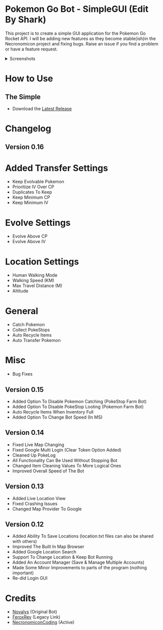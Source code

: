 # Pokemon Go Bot - SimpleGUI (Edit By Shark)

This project is to create a simple GUI application for the Pokemon Go Rocket API. I will be adding new features as they become stable(ish)in the Necronomicon project and fixing bugs. Raise an issue if you find a problem or have a feature request.

<details>
  <summary>Screenshots</summary>
  ![Application Demo](http://i.imgur.com/O8uxUwX.png)
  ![Application Demo](http://i.imgur.com/ZtN75yX.png)
  ![Application Demo](http://i.imgur.com/dKZMpKG.png)
  ![Application Demo](http://i.imgur.com/A5m7seT.png)
</details>

# How to Use
## The Simple
- Download the [Latest Release](https://github.com/SharkNGU/PokemonGo-Bot-SimpleGUI/releases)

# Changelog
## Version 0.16
# Added Transfer Settings
- Keep Evolvable Pokemon
- Prioritize IV Over CP
- Duplicates To Keep
- Keep Minimum CP
- Keep Minimum IV

# Evolve Settings
- Evolve Above CP
- Evolve Above IV

# Location Settings
- Human Walking Mode
- Walking Speed (KM)
- Max Travel Distance (M)
- Altitude
 
# General
- Catch Pokemon
- Collect PokeStops
- Auto Recycle Items
- Auto Transfer Pokemon
# Misc
- Bug Fixes

## Version 0.15
- Added Option To Disable Pokemon Catching (PokeStop Farm Bot)
- Added Option To Disable PokeStop Looting (Pokemon Farm Bot)
- Auto Recycle Items When Inventory Full
- Added Option To Change Bot Speed (In MS)

## Version 0.14
- Fixed Live Map Changing
- Fixed Google Multi Login (Clear Token Option Added)
- Cleaned Up PokeLog
- All Functionality Can Be Used Without Stopping Bot
- Changed Item Cleaning Values To More Logical Ones
- Improved Overall Speed of The Bot

## Version 0.13
- Added Live Location View
- Fixed Crashing Issues
- Changed Map Provider To Google

## Version 0.12
- Added Ability To Save Locations (location.txt files can also be shared with others)
- Improved The Built In Map Browser
- Added Google Location Search
- Support To Change Location & Keep Bot Running
- Added An Account Manager (Save & Manage Multiple Accounts)
- Made Some Minor Improvements to parts of the program (nothing important)
- Re-did Login GUI

# Credits
- [Novalys](https://github.com/Novalys/PokemonGo-Bot-SimpleGUI) (Original Bot)
- [FeroxRev](https://github.com/FeroxRev/Pokemon-Go-Rocket-API) (Legacy Link)
- [NecronomiconCoding](https://github.com/NecronomiconCoding/Pokemon-Go-Bot) (Active)
